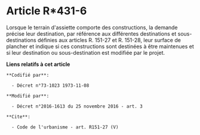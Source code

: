 # Article R*431-6

Lorsque le terrain d'assiette comporte des constructions, la demande précise leur destination, par référence aux différentes
destinations et sous-destinations définies aux articles R. 151-27 et R. 151-28, leur surface de plancher et indique si ces
constructions sont destinées à être maintenues et si leur destination ou sous-destination est modifiée par le projet.

**Liens relatifs à cet article**

	**Codifié par**:

	  - Décret n°73-1023 1973-11-08

	**Modifié par**:

	  - Décret n°2016-1613 du 25 novembre 2016 - art. 3

	**Cite**:

	  - Code de l'urbanisme - art. R151-27 (V)
